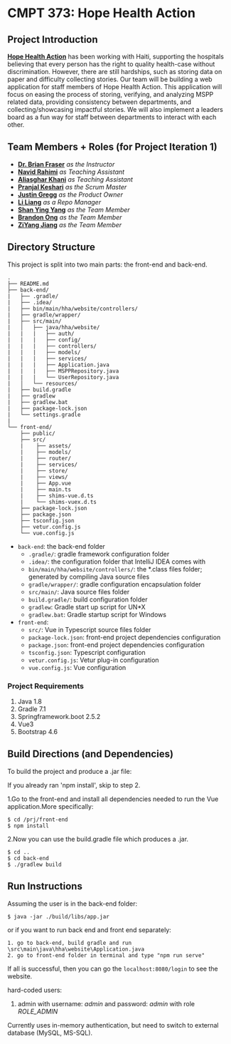 # CMPT 373: Hope Health Action

## Project Introduction
**[Hope Health Action](https://www.hopehealthaction.org/)** has been working with Haiti, supporting the hospitals believing that every person has the right to quality health-case without discrimination. 
However, there are still hardships, such as storing data on paper and difficulty collecting stories. Our team will be building a web application for staff members of Hope Health Action.
This application will focus on easing the process of storing, verifying, and analyzing MSPP related data, providing consistency between departments, and collecting/showcasing impactful stories.
We will also implement a leaders board as a fun way for staff between departments to interact with each other.

## Team Members + Roles (for Project Iteration 1)
- **[Dr. Brian Fraser](mailto:bfraser@sfu.ca)** *as the Instructor*
- **[Navid Rahimi](mailto:navidr@sfu.ca)** *as Teaching Assistant*
- **[Aliasghar Khani](mailto:aka225@sfu.ca)** *as Teaching Assistant*
- **[Pranjal Keshari](mailto:pkeshari@sfu.ca)** *as the Scrum Master*
- **[Justin Gregg](mailto:jmgregg@sfu.ca)** *as the Product Owner*
- **[Li Liang](mailto:lianglil@sfu.ca)** *as a Repo Manager*
- **[Shan Ying Yang](mailto:syy7@sfu.ca)** *as the Team Member*
- **[Brandon Ong](mailto:bong@sfu.ca)** *as the Team Member*
- **[ZiYang Jiang](mailto:zyjiang@sfu.ca)** *as the Team Member*

## Directory Structure

This project is split into two main parts: the front-end and back-end.

```
.
├── README.md
├── back-end/
|   ├── .gradle/
|   ├── .idea/
|   ├── bin/main/hha/website/controllers/
|   ├── gradle/wrapper/
|   ├── src/main/
|   │   ├── java/hha/website/
|   |   |   ├── auth/
|   |   |   ├── config/
|   |   |   ├── controllers/
|   |   |   ├── models/
|   |   |   ├── services/
|   |   |   ├── Application.java
|   |   |   ├── MSPPRepository.java        
|   |   |   └── UserRepository.java
|   │   └── resources/
|   ├── build.gradle
|   ├── gradlew
|   ├── gradlew.bat
|   ├── package-lock.json
|   └── settings.gradle
|
└── front-end/
    ├── public/
    ├── src/
    |    ├── assets/
    |    ├── models/
    |    ├── router/
    |    ├── services/
    |    ├── store/
    |    ├── views/
    |    ├── App.vue
    |    ├── main.ts
    |    ├── shims-vue.d.ts
    |    └── shims-vuex.d.ts
    ├── package-lock.json
    ├── package.json
    ├── tsconfig.json
    ├── vetur.config.js
    └── vue.config.js
```

- `back-end`: the back-end folder
  - `.gradle/`: gradle framework configuration folder
  - `.idea/`: the configuration folder that IntelliJ IDEA comes with
  - `bin/main/hha/website/controllers/`: the *.class files folder; generated by compiling Java source files
  - `gradle/wrapper/`: gradle configuration encapsulation folder
  - `src/main/`: Java source files folder
  - `build.gradle/`: build configuration folder
  - `gradlew`: Gradle start up script for UN*X
  - `gradlew.bat`: Gradle startup script for Windows
- `front-end`: 
  - `src/`: Vue in Typescript source files folder
  - `package-lock.json`: front-end project dependencies configuration
  - `package.json`: front-end project dependencies configuration
  - `tsconfig.json`: Typescript configuration
  - `vetur.config.js`: Vetur plug-in configuration
  - `vue.config.js`: Vue configuration

### Project Requirements
  1. Java 1.8
  2. Gradle 7.1
  3. Springframework.boot 2.5.2
  4. Vue3
  5. Bootstrap 4.6
 
## Build Directions (and Dependencies)
To build the project and produce a .jar file:

If you already ran 'npm install', skip to step 2.

1.Go to the front-end and install all dependencies needed to run the Vue application.More specifically:

    $ cd /prj/front-end
    $ npm install

2.Now you can use the build.gradle file which produces a .jar.

    $ cd ..
    $ cd back-end
    $ ./gradlew build

## Run Instructions

Assuming the user is in the back-end folder:

    $ java -jar ./build/libs/app.jar

or if you want to run back end and front end separately:

    1. go to back-end, build gradle and run \src\main\java\hha\website\Application.java
    2. go to front-end folder in terminal and type "npm run serve"

If all is successful, then you can go the `localhost:8080/login` to see the website.

hard-coded users:

1. admin with username: *admin* and password: *admin* with role *ROLE_ADMIN*

Currently uses in-memory authentication, but need to switch to external database (MySQL, MS-SQL).


